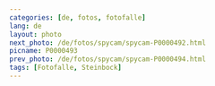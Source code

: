 ```yaml
---
categories: [de, fotos, fotofalle]
lang: de
layout: photo
next_photo: /de/fotos/spycam/spycam-P0000492.html
picname: P0000493
prev_photo: /de/fotos/spycam/spycam-P0000494.html
tags: [Fotofalle, Steinbock]
---
```

